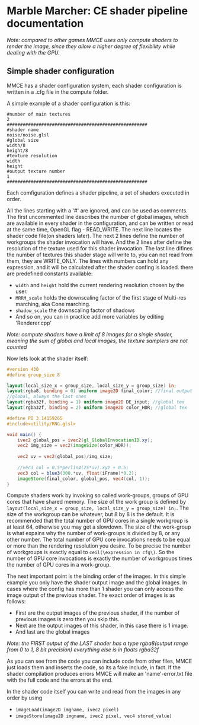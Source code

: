 # Marble Marcher: CE shader pipeline documentation

*Note: compared to other games MMCE uses only compute shaders to render the image, since they allow a higher degree of flexibility while dealing with the GPU.*

## Simple shader configuration

MMCE has a shader configuration system, each shader configuration is written in a .cfg file in the compute folder.

A simple example of a shader configuration is this:

```
#number of main textures
2
#####################################################
#shader name
noise/noise.glsl
#global size
width/8
height/8
#texture resolution
width
height
#output texture number
1
#####################################################
```

Each comfiguration defines a shader pipeline, a set of shaders executed in order.

All the lines starting with a '#' are ignored, and can be used as comments.
The first uncommented line describes the number of global images, which are available in every shader in the configuration, and can be written or read at the same time, OpenGL flag - READ_WRITE.
The next line locates the shader code file(on shaders later).
The next 2 lines define the number of workgroups the shader invocation will have. 
And the 2 lines after define the resolution of the texture used for this shader invocation. 
The last line difines the number of textures this shader stage will write to, you can not read from them, they are WRITE_ONLY.
The lines with numbers can hold any expression, and it will be calculated after the shader confing is loaded. there are predefined constants available:
- `width` and `height` hold the current rendering resolution chosen by the user.
- `MRRM_scale` holds the downscaling factor of the first stage of Multi-res marching, aka Cone marching.
- `shadow_scale` the downscaling factor of shadows
- And so on, you can in practice add more variables by editing 'Renderer.cpp'

*Note: compute shaders have a limit of 8 images for a single shader, meaning the sum of global and local images, the texture samplers are not counted*

Now lets look at the shader itself:

```glsl
#version 430
#define group_size 8

layout(local_size_x = group_size, local_size_y = group_size) in;
layout(rgba8, binding = 0) uniform image2D final_color; //final output texture 1 (used as final color)
//global, always the last ones
layout(rgba32f, binding = 1) uniform image2D DE_input; //global tex
layout(rgba32f, binding = 2) uniform image2D color_HDR; //global tex

#define PI 3.14159265
#include<utility/RNG.glsl>

void main() {
	ivec2 global_pos = ivec2(gl_GlobalInvocationID.xy);
	vec2 img_size = vec2(imageSize(color_HDR));
	
	vec2 uv = vec2(global_pos)/img_size;
	
	//vec3 col = 0.5*perlin4(25*uv).xyz + 0.5;
	vec3 col = blue3(300.*uv, float(iFrame)*0.2);
	imageStore(final_color, global_pos, vec4(col, 1));	 
}
```

Compute shaders work by invoking so called work-groups, groups of GPU cores that have shared memory. The size of the work group is defined by `layout(local_size_x = group_size, local_size_y = group_size) in;`. The size of the workgroup can be whatever, but 8 by 8 is the default. 
It is recommended that the total number of GPU cores in a single workgroup is at least 64, otherwise you may get a slowdown. 
The size of the work-group is what expains why the number of work-groups is divided by 8, or any other number. The total number of GPU core invocations needs to be equal or more than the rendering resolution you desire. 
To be precise the number of workgroups is exactly equal to `ceil(\expression in cfg\)`. So the number of GPU core invocations is exactly the number of workgroups times the number of GPU cores in a work-group.

The next important point is the binding order of the images. In this simple example you only have the shader output image and the global images. In cases where the config has more than 1 shader you can only access the image output of the previous shader.
The exact order of images is as follows:
- First are the output images of the previous shader, if the number of previous images is zero then you skip this.
- Next are the output images of this shader, in this case there is 1 image.
- And last are the global images

*Note: the FIRST output of the LAST shader has a type rgba8(output range from 0 to 1, 8 bit precision) everything else is in floats rgba32f*

As you can see from the code you can include code from other files, MMCE just loads them and inserts the code, so its a fake include, in fact.
If the shader compilation produces errors MMCE will make an 'name'-error.txt file with the full code and the errors at the end.

In the shader code itself you can write and read from the images in any order by using 
- `imageLoad(image2D imgname, ivec2 pixel)`
- `imageStore(image2D imgname, ivec2 pixel, vec4 stored_value)`


